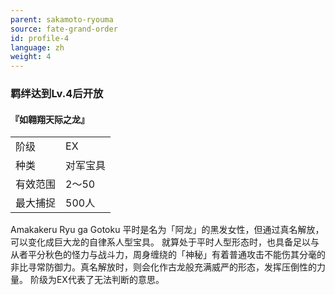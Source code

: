 ```yaml
---
parent: sakamoto-ryouma
source: fate-grand-order
id: profile-4
language: zh
weight: 4
---
```


### 羁绊达到Lv.4后开放

#### 『如翱翔天际之龙』

<table>
  <tr><td>阶级</td><td>EX</td></tr>
  <tr><td>种类</td><td>对军宝具</td></tr>
  <tr><td>有效范围</td><td>2～50</td></tr>
  <tr><td>最大捕捉</td><td>500人</td></tr>
</table>

Amakakeru Ryu ga Gotoku
平时是名为「阿龙」的黑发女性，但通过真名解放，可以变化成巨大龙的自律系人型宝具。
就算处于平时人型形态时，也具备足以与从者平分秋色的怪力与战斗力，周身缠绕的「神秘」有着普通攻击不能伤其分毫的非比寻常防御力。真名解放时，则会化作古龙般充满威严的形态，发挥压倒性的力量。
阶级为EX代表了无法判断的意思。
